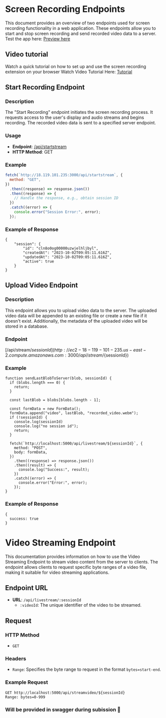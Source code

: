 # Screen Recording Endpoints

This document provides an overview of two endpoints used for screen recording functionality in a web application. These endpoints allow you to start and stop screen recording and send recorded video data to a server.
Test the app here: [Preview here](https://helpmeout-previewpage-311b.vercel.app/previewpage)
## Video tutorial

Watch a quick tutorial on how to set up and use the screen recording extension on your browser
Watch Video Tutorial Here: [Tutorial](https://drive.google.com/file/d/1WxquNTmJm6nTXVUmYNOvjPHeadL5To_B/view?usp=sharing) 

## Start Recording Endpoint

### Description

The "Start Recording" endpoint initiates the screen recording process. It requests access to the user's display and audio streams and begins recording. The recorded video data is sent to a specified server endpoint.

### Usage

- **Endpoint**: [/api/startstream](http://ec2-18-119-101-235.us-east-2.compute.amazonaws.com:3000/api/startstream)
- **HTTP Method**: GET

### Example

```javascript
fetch(`http://18.119.101.235:3000/api/startstream`, {
  method: "GET",
})
  .then((response) => response.json())
  .then((response) => {
    // Handle the response, e.g., obtain session ID
  })
  .catch((error) => {
    console.error("Session Error:", error);
  });
```
### Example of Response
```
{
    "session": {
        "id": "cln8o0og00000uzwjelhljbyl",
        "createdAt": "2023-10-02T09:05:11.616Z",
        "updatedAt": "2023-10-02T09:05:11.616Z",
        "active": true
    }
}
```

## Upload Video Endpoint

### Description

This endpoint allows you to upload video data to the server. The uploaded video data will be appended to an existing file or create a new file if it doesn't exist. Additionally, the metadata of the uploaded video will be stored in a database.

### Endpoint
[/api/stream/${sessionId}](http://ec2-18-119-101-235.us-east-2.compute.amazonaws.com:3000/api/stream/${sessionId})

### Example
```
function sendLastBlobToServer(blob, sessionId) {
  if (blobs.length === 0) {
    return; 
  }

  const lastBlob = blobs[blobs.length - 1];

  const formData = new FormData();
  formData.append("video", lastBlob, "recorded_video.webm");
  if (!sessionId) {
    console.log(sessionId)
    console.log("no session id");
    return;
  }

  fetch(`http://localhost:5000/api/livestream/${sessionId}`, {
    method: "POST",
    body: formData,
  })
    .then((response) => response.json())
    .then((result) => {
      console.log("Success:", result);
    })
    .catch((error) => {
      console.error("Error:", error);
    });
}
```

### Example of Response

```
{
  success: true
}
```

# Video Streaming Endpoint

This documentation provides information on how to use the Video Streaming Endpoint to stream video content from the server to clients. The endpoint allows clients to request specific byte ranges of a video file, making it suitable for video streaming applications.

## Endpoint URL

- **URL**: `/api/livestream/:sessionId`
  - `:videoId`: The unique identifier of the video to be streamed.

## Request

### HTTP Method

- `GET`

### Headers

- `Range`: Specifies the byte range to request in the format `bytes=start-end`.

### Example Request

```http
GET http://localhost:5000/api/streamvideo/${sessionId}
Range: bytes=0-999
```


### Will be provided in swagger during subission 🙂
